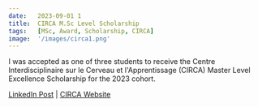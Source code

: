 ```yaml
---
date:   2023-09-01 1
title:  CIRCA M.Sc Level Scholarship
tags:   [MSc, Award, Scholarship, CIRCA]
image:  '/images/circa1.png'
---
```

I was accepted as one of three students to receive the Centre Interdisciplinaire sur le Cerveau et l'Apprentissage (CIRCA) Master Level Excellence Scholarship for the 2023 cohort.

[LinkedIn Post](https://www.linkedin.com/feed/update/urn:li:activity:7110261345140264960/) | [CIRCA Website](https://circa.openum.ca/projets-finances/etudiants-2/)

